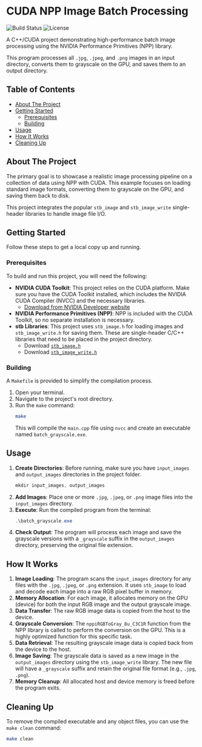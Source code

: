 # CUDA NPP Image Batch Processing

![Build Status](https://img.shields.io/badge/build-passing-brightgreen)
![License](https://img.shields.io/badge/license-MIT-blue)

A C++/CUDA project demonstrating high-performance batch image processing using the NVIDIA Performance Primitives (NPP) library.

This program processes all `.jpg`, `.jpeg`, and `.png` images in an input directory, converts them to grayscale on the GPU, and saves them to an output directory.

## Table of Contents

- [About The Project](#about-the-project)
- [Getting Started](#getting-started)
  - [Prerequisites](#prerequisites)
  - [Building](#building)
- [Usage](#usage)
- [How It Works](#how-it-works)
- [Cleaning Up](#cleaning-up)

## About The Project

The primary goal is to showcase a realistic image processing pipeline on a collection of data using NPP with CUDA. This example focuses on loading standard image formats, converting them to grayscale on the GPU, and saving them back to disk.

This project integrates the popular `stb_image` and `stb_image_write` single-header libraries to handle image file I/O.

## Getting Started

Follow these steps to get a local copy up and running.

### Prerequisites

To build and run this project, you will need the following:

- **NVIDIA CUDA Toolkit**: This project relies on the CUDA platform. Make sure you have the CUDA Toolkit installed, which includes the NVIDIA CUDA Compiler (NVCC) and the necessary libraries.
  - [Download from NVIDIA Developer website](https://developer.nvidia.com/cuda-toolkit)
- **NVIDIA Performance Primitives (NPP)**: NPP is included with the CUDA Toolkit, so no separate installation is necessary.
- **stb Libraries**: This project uses `stb_image.h` for loading images and `stb_image_write.h` for saving them. These are single-header C/C++ libraries that need to be placed in the project directory.
  - Download [`stb_image.h`](https://github.com/nothings/stb/blob/master/stb_image.h)
  - Download [`stb_image_write.h`](https://github.com/nothings/stb/blob/master/stb_image_write.h)

### Building

A `Makefile` is provided to simplify the compilation process.

1.  Open your terminal.
2.  Navigate to the project's root directory.
3.  Run the `make` command:
    ```bash
    make
    ```
    This will compile the `main.cpp` file using `nvcc` and create an executable named `batch_grayscale.exe`.

## Usage

1.  **Create Directories**: Before running, make sure you have `input_images` and `output_images` directories in the project folder.
    ```powershell
    mkdir input_images, output_images
    ```
2.  **Add Images**: Place one or more `.jpg`, `.jpeg`, or `.png` image files into the `input_images` directory.
3.  **Execute**: Run the compiled program from the terminal:
    ```powershell
    .\batch_grayscale.exe
    ```
4.  **Check Output**: The program will process each image and save the grayscale versions with a `_grayscale` suffix in the `output_images` directory, preserving the original file extension.

## How It Works

1.  **Image Loading**: The program scans the `input_images` directory for any files with the `.jpg`, `.jpeg`, or `.png` extension. It uses `stb_image` to load and decode each image into a raw RGB pixel buffer in memory.
2.  **Memory Allocation**: For each image, it allocates memory on the GPU (device) for both the input RGB image and the output grayscale image.
3.  **Data Transfer**: The raw RGB image data is copied from the host to the device.
4.  **Grayscale Conversion**: The `nppiRGBToGray_8u_C3C1R` function from the NPP library is called to perform the conversion on the GPU. This is a highly optimized function for this specific task.
5.  **Data Retrieval**: The resulting grayscale image data is copied back from the device to the host.
6.  **Image Saving**: The grayscale data is saved as a new image in the `output_images` directory using the `stb_image_write` library. The new file will have a `_grayscale` suffix and retain the original file format (e.g., `.jpg`, `.png`).
7.  **Memory Cleanup**: All allocated host and device memory is freed before the program exits.

## Cleaning Up

To remove the compiled executable and any object files, you can use the `make clean` command:

```bash
make clean
```
